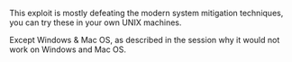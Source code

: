 This exploit is mostly defeating the modern system mitigation techniques, you can try these in your own UNIX machines.

Except Windows & Mac OS, as described in the session why it would not work on Windows and Mac OS.
